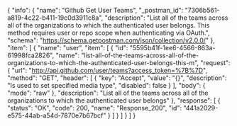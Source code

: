 {
  "info": {
    "name": "Github Get User Teams",
    "_postman_id": "7306b561-a819-4c22-b411-19c0d3911c8a",
    "description": "List all of the teams across all of the organizations to which the authenticated user belongs. This method requires user or repo scope when authenticating via OAuth.",
    "schema": "https://schema.getpostman.com/json/collection/v2.0.0/"
  },
  "item": [
    {
      "name": "user",
      "item": [
        {
          "id": "5595b41f-1ee6-4566-863a-61998fca2826",
          "name": "list-all-of-the-teams-across-all-of-the-organizations-to-which-the-authenticated-user-belongs-this-m",
          "request": {
            "url": "http://api.github.com/user/teams?access_token=%7B%7D",
            "method": "GET",
            "header": [
              {
                "key": "Accept",
                "value": "{}",
                "description": "Is used to set specified media type",
                "disabled": false
              }
            ],
            "body": {
              "mode": "raw"
            },
            "description": "List all of the teams across all of the organizations to which the authenticated user belongs"
          },
          "response": [
            {
              "status": "OK",
              "code": 200,
              "name": "Response_200",
              "id": "441a2029-e575-44ab-a54d-7870e7b67bcf"
            }
          ]
        }
      ]
    }
  ]
}